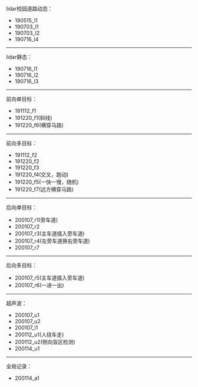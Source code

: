 lidar校园道路动态：
- 190515_l1
- 190703_l1
- 190703_l2
- 190716_l4
---
lidar静态：
- 190716_l1
- 190716_l2
- 190716_l3
---
前向单目标：  
- 191112_f1
- 191220_f1(斜线)
- 191220_f6(横穿马路)
---
前向多目标：
- 191112_f2
- 191220_f2
- 191220_f3
- 191220_f4(交叉，跑动)
- 191220_f5(一快一慢，随机)
- 191220_f7(远方横穿马路)
---
后向单目标：
- 200107_r1(旁车道)
- 200107_r2
- 200107_r3(主车道插入旁车道)
- 200107_r4(左旁车道换右旁车道)
- 200107_r7
---
后向多目标：
- 200107_r5(主车道插入旁车道)
- 200107_r6(一进一出)
---
超声波：
- 200107_u1
- 200107_u2
- 200107_l1
- 200112_u1(人绕车走)
- 200112_u2(侧向盲区检测)
- 200114_u1
---
全局记录：
- 200114_a1